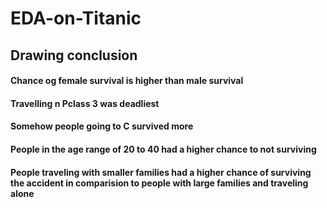 # EDA-on-Titanic

## Drawing conclusion

#### Chance og female survival is higher than male survival
#### Travelling n Pclass 3 was deadliest
#### Somehow people going to C survived more
#### People in the age range of 20 to 40 had a higher chance to not surviving
#### People traveling with smaller families had a higher chance of surviving the accident in comparision to people with large families and traveling alone
